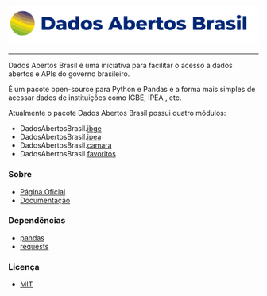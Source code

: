 <div align="center">
  <img src="https://raw.githubusercontent.com/GusFurtado/DadosAbertosBrasil/master/assets/logo.png"><br>
</div>

---

Dados Abertos Brasil é uma iniciativa para facilitar o acesso a dados abertos e APIs do governo brasileiro.

É um pacote open-source para Python e Pandas e a forma mais simples de acessar dados de instituições como IGBE, IPEA , etc.

Atualmente o pacote Dados Abertos Brasil possui quatro módulos:

- DadosAbertosBrasil.[ibge](https://www.gustavofurtado.com/doc.html#SessaoIBGE)
- DadosAbertosBrasil.[ipea](https://www.gustavofurtado.com/doc.html#SessaoIPEA)
- DadosAbertosBrasil.[camara](https://www.gustavofurtado.com/doc.html#SessaoCamara)
- DadosAbertosBrasil.[favoritos](https://www.gustavofurtado.com/doc.html#SessaoFavoritos)

### Sobre
- [Página Oficial](https://www.gustavofurtado.com/dab.html)
- [Documentação](https://www.gustavofurtado.com/doc.html)

### Dependências
- [pandas](https://pandas.pydata.org/)
- [requests](https://requests.readthedocs.io/en/master/)

### Licença
- [MIT](LICENSE)